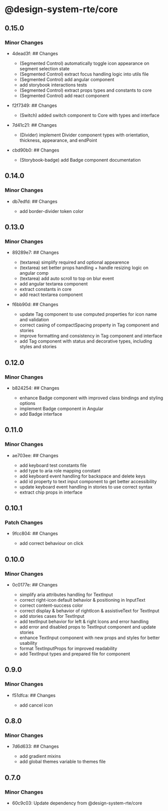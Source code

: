 # @design-system-rte/core

## 0.15.0

### Minor Changes

- 4dead3f: ## Changes

  - (Segmented Control) automatically toggle icon appearance on segment selection state
  - (Segmented Control) extract focus handling logic into utils file
  - (Segmented Control) add angular component
  - add storybook interactions tests
  - (Segmented Control) extract props types and constants to core
  - (Segmented Control) add react component

- f2f7349: ## Changes

  - (Switch) added switch component to Core with types and interface

- 7d41c21: ## Changes

  - (Divider) implement Divider component types with orientation, thickness, appearance, and endPoint

- cbd90b0: ## Changes

  - (Storybook-badge) add Badge component documentation

## 0.14.0

### Minor Changes

- db7edfd: ## Changes

  - add border-divider token color

## 0.13.0

### Minor Changes

- 89289e7: ## Changes

  - (textarea) simplify required and optional appearence
  - (textarea) set better props handling + handle resizing logic on angular comp
  - (textarea) add auto scroll to top on blur event
  - add angular textarea component
  - extract constants in core
  - add react textarea component

- f6bb90d: ## Changes

  - update Tag component to use computed properties for icon name and validation
  - correct casing of compactSpacing property in Tag component and stories
  - improve formatting and consistency in Tag component and interface
  - add Tag component with status and decorative types, including styles and stories

## 0.12.0

### Minor Changes

- b824254: ## Changes

  - enhance Badge component with improved class bindings and styling options
  - implement Badge component in Angular
  - add Badge interface

## 0.11.0

### Minor Changes

- ae703ee: ## Changes

  - add keyboard test constants file
  - add type to aria role mapping constant
  - add keyboard event handling for backspace and delete keys
  - add id property to text input component to get better accessibility
  - update keyboard event handling in stories to use correct syntax
  - extract chip props in interface

## 0.10.1

### Patch Changes

- 9fcc804: ## Changes

  - add correct behaviour on click

## 0.10.0

### Minor Changes

- 0c0177e: ## Changes

  - simplify aria attributes handling for TextInput
  - correct right-icon default behavior & positioning in InputText
  - correct content-success color
  - correct display & behavior of rightIcon & assistiveText for TextInput
  - add stories cases for TextInput
  - add textInput behavior for left & right Icons and error handling
  - add error and disabled props to TextInput component and update stories
  - enhance TextInput component with new props and styles for better usability
  - format TextInputProps for improved readability
  - add TextInput types and prepared file for component

## 0.9.0

### Minor Changes

- f51dfca: ## Changes

  - add cancel icon

## 0.8.0

### Minor Changes

- 7d6d633: ## Changes

  - add gradient mixins
  - add global themes variable to themes file

## 0.7.0

### Minor Changes

- 60c9c03: Update dependency from @design-system-rte/core
